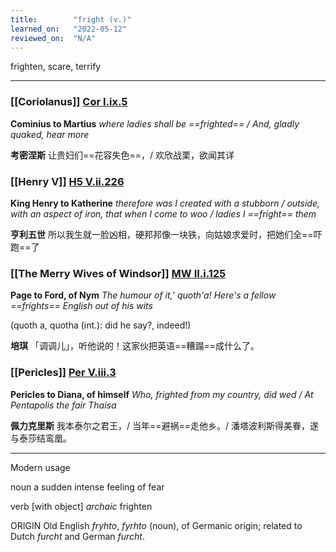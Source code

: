 ```yaml
---
title:        "fright (v.)"
learned_on:   "2022-05-12"
reviewed_on:  "N/A"
---
```


frighten, scare, terrify

-----

### [[Coriolanus]] [Cor I.ix.5](https://www.shakespeareswords.com/Public/Play.aspx?Act=1&Scene=9&WorkId=3#121291)

**Cominius to Martius** *where ladies shall be ==frighted== / And, gladly quaked, hear more*

**考密涅斯** 让贵妇们==花容失色==，/ 欢欣战栗，欲闻其详

### [[Henry V]] [H5 V.ii.226](https://www.shakespeareswords.com/Public/Play.aspx?Act=5&Scene=2&WorkId=38#257268)

**King Henry to Katherine** *therefore was I created with a stubborn / outside, with an aspect of iron, that when I come to woo / ladies I ==fright== them*

**亨利五世** 所以我生就一脸凶相，硬邦邦像一块铁，向姑娘求爱时，把她们全==吓跑==了

### [[The Merry Wives of Windsor]] [MW II.i.125](https://www.shakespeareswords.com/Public/Play.aspx?Act=2&Scene=1&WorkId=29#217140)

**Page to Ford, of Nym** *The humour of it,’ quoth'a!  Here's a fellow ==frights== English out of his wits*

(quoth a, quotha (int.): did he say?, indeed!)

**培琪** 「调调儿」，听他说的！这家伙把英语==糟蹋==成什么了。

### [[Pericles]] [Per V.iii.3](https://www.shakespeareswords.com/Public/Play.aspx?Act=5&Scene=3&WorkId=16#172042)

**Pericles to Diana, of himself** *Who, frighted from my country, did wed / At Pentapolis the fair Thaisa*

**佩力克里斯** 我本泰尔之君王，/ 当年==避祸==走他乡。/ 潘塔波利斯得美眷，遂与泰莎结鸾凰。

-----

Modern usage

noun a sudden intense feeling of fear

verb \[with object\] *archaic* frighten

ORIGIN Old English *fryhto*, *fyrhto* (noun), of Germanic origin; related to Dutch *furcht* and German *furcht*.

